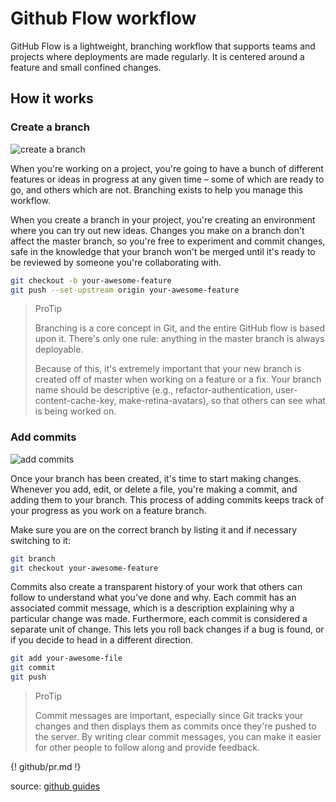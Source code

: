 # Github Flow workflow

GitHub Flow is a lightweight, branching workflow that supports teams and projects where deployments are made regularly. It is centered around a feature and small confined changes.

## How it works

### Create a branch

![create a branch][createbranch]

When you're working on a project, you're going to have a bunch of different features or ideas in progress at any given time – some of which are ready to go, and others which are not. Branching exists to help you manage this workflow.

When you create a branch in your project, you're creating an environment where you can try out new ideas. Changes you make on a branch don't affect the master branch, so you're free to experiment and commit changes, safe in the knowledge that your branch won't be merged until it's ready to be reviewed by someone you're collaborating with.

```bash
git checkout -b your-awesome-feature
git push --set-upstream origin your-awesome-feature
```

> ProTip
> 
> Branching is a core concept in Git, and the entire GitHub flow is based upon it. There's only one rule: anything in the master branch is always deployable.
> 
> Because of this, it's extremely important that your new branch is created off of master when working on a feature or a fix. Your branch name should be descriptive (e.g., refactor-authentication, user-content-cache-key, make-retina-avatars), so that others can see what is being worked on.
> 

### Add commits

![add commits][commits]

Once your branch has been created, it's time to start making changes. Whenever you add, edit, or delete a file, you're making a commit, and adding them to your branch. This process of adding commits keeps track of your progress as you work on a feature branch.

Make sure you are on the correct branch by listing it and if necessary switching to it:

```bash
git branch
git checkout your-awesome-feature
```

Commits also create a transparent history of your work that others can follow to understand what you've done and why. Each commit has an associated commit message, which is a description explaining why a particular change was made. Furthermore, each commit is considered a separate unit of change. This lets you roll back changes if a bug is found, or if you decide to head in a different direction.


```bash
git add your-awesome-file
git commit
git push
```

> ProTip
> 
> Commit messages are important, especially since Git tracks your changes and then displays them as commits once they're pushed to the server. By writing clear commit messages, you can make it easier for other people to follow along and provide feedback.

{! github/pr.md !}

source: [github guides][github guides]

[createbranch]: createbranch.png
[commits]: commits.png
[deploy]: deploy.png
[github guides]: https://guides.github.com/introduction/flow/
[commit messages]: ../git/commit-message.md
